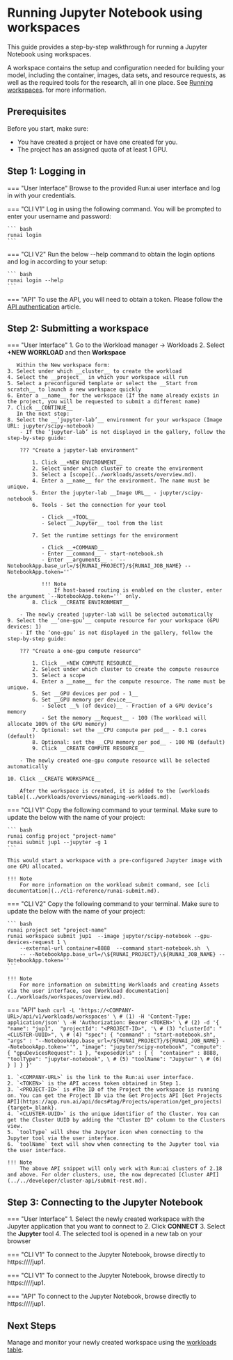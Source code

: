 # Running Jupyter Notebook using workspaces


This guide provides a step-by-step walkthrough for running a Jupyter Notebook using workspaces.

A workspace contains the setup and configuration needed for building your model, including the container, images, data sets, and resource requests, as well as the required tools for the research, all in one place. See [Running workspaces](../workloads/workspaces/workspace-v2.md). for more information.



## Prerequisites 

Before you start, make sure:

- You have created a project or have one created for you.
- The project has an assigned quota of at least 1 GPU.


## Step 1: Logging in

=== "User Interface"
    Browse to the provided Run:ai user interface and log in with your credentials.

=== "CLI V1"
    Log in using the following command. You will be prompted to enter your username and password:
     
    ``` bash
    runai login
    ```

=== "CLI V2"
    Run the below --help command to obtain the login options and log in according to your setup:
    
    ``` bash
    runai login --help  
    ```

=== "API"
    To use the API, you will need to obtain a token. Please follow the [API authentication](../../developer/rest-auth.md) article.


## Step 2: Submitting a workspace

=== "User Interface"
    1. Go to the Workload manager → Workloads
    2. Select __+NEW WORKLOAD__ and then __Workspace__
       
       Within the New workspace form:  
    3. Select under which __cluster__ to create the workload
    4. Select the __project__ in which your workspace will run
    5. Select a preconfigured template or select the __Start from scratch__ to launch a new workspace quickly
    6. Enter a __name__ for the workspace (If the name already exists in the project, you will be requested to submit a different name)
    7. Click __CONTINUE__
       In the next step:
    8. Select the __‘jupyter-lab’__ environment for your workspace (Image URL: jupyter/scipy-notebook)
        - If the ‘jupyter-lab’ is not displayed in the gallery, follow the step-by-step guide: 

        ??? "Create a jupyter-lab environment"

            1. Click __+NEW ENVIRONMENT__
            2. Select under which cluster to create the environment
            3. Select a [scope](../workloads/assets/overview.md). 
            4. Enter a __name__ for the environment. The name must be unique.
            5. Enter the jupyter-lab __Image URL__ - jupyter/scipy-notebook
            6. Tools - Set the connection for your tool 

               - Click __+TOOL__
               - Select __Jupyter__ tool from the list

            7. Set the runtime settings for the environment 

               - Click __+COMMAND__ 
               - Enter __command__ - start-notebook.sh
               - Enter __arguments__ - `--NotebookApp.base_url=/${RUNAI_PROJECT}/${RUNAI_JOB_NAME} --NotebookApp.token=''`

               !!! Note
                   If host-based routing is enabled on the cluster, enter the argument `--NotebookApp.token=''` only.
            8. Click __CREATE ENVIRONMENT__
            
        - The newly created jupyter-lab will be selected automatically
    9. Select the __‘one-gpu’__ compute resource for your workspace (GPU devices: 1) 
        - If the ‘one-gpu’ is not displayed in the gallery, follow the step-by-step guide: 
        
        ??? "Create a one-gpu compute resource"

            1. Click __+NEW COMPUTE RESOURCE__
            2. Select under which cluster to create the compute resource
            3. Select a scope
            4. Enter a __name__ for the compute resource. The name must be unique.
            5. Set __GPU devices per pod - 1__
            6. Set __GPU memory per device__ 
               - Select __% (of device)__ - Fraction of a GPU device’s memory
               - Set the memory __Request__ - 100 (The workload will allocate 100% of the GPU memory)
            7. Optional: set the __CPU compute per pod__ - 0.1 cores (default)
            8. Optional: set the __CPU memory per pod__ - 100 MB (default)
            9. Click __CREATE COMPUTE RESOURCE__

        - The newly created one-gpu compute resource will be selected automatically

    10. Click __CREATE WORKSPACE__
        
        After the workspace is created, it is added to the [workloads table](../workloads/overviews/managing-workloads.md).


=== "CLI V1"
    Copy the following command to your terminal. Make sure to update the below with the name of your project:
    
    ``` bash
    runai config project "project-name"  
    runai submit jup1 --jupyter -g 1
    ```

    This would start a workspace with a pre-configured Jupyter image with one GPU allocated.

    !!! Note
        For more information on the workload submit command, see [cli documentation](../cli-reference/runai-submit.md).

=== "CLI V2"
    Copy the following command to your terminal. Make sure to update the below with the name of your project:

    ``` bash
    runai project set "project-name"
    runai workspace submit jup1  --image jupyter/scipy-notebook --gpu-devices-request 1 \
        --external-url container=8888  --command start-notebook.sh  \
        -- --NotebookApp.base_url=/\${RUNAI_PROJECT}/\${RUNAI_JOB_NAME} --NotebookApp.token=''
    ```

    !!! Note
        For more information on submitting Workloads and creating Assets via the user interface, see [Workload documentation](../workloads/workspaces/overview.md).

=== "API"
    ``` bash
    curl -L 'https://<COMPANY-URL>/api/v1/workloads/workspaces' \ # (1)
    -H 'Content-Type: application/json' \
    -H 'Authorization: Bearer <TOKEN>' \ # (2)
    -d '{ 
        "name": "jup1", 
        "projectId": "<PROJECT-ID>", '\ # (3)
        "clusterId": "<CLUSTER-UUID>", \ # (4)
        "spec": {
            "command" : "start-notebook.sh",
            "args" : "--NotebookApp.base_url=/${RUNAI_PROJECT}/${RUNAI_JOB_NAME} --NotebookApp.token=''",
            "image": "jupyter/scipy-notebook",
            "compute": {
                "gpuDevicesRequest": 1
            },
            "exposedUrls" : [
                { 
                    "container" : 8888,
                    "toolType": "jupyter-notebook", \ # (5)
                    "toolName": "Jupyter" \ # (6)
                }
            ]
        }
    }'
    ``` 

    1. `<COMPANY-URL>` is the link to the Run:ai user interface.
    2. `<TOKEN>` is the API access token obtained in Step 1. 
    3. `<PROJECT-ID>` is #The ID of the Project the workspace is running on. You can get the Project ID via the Get Projects API [Get Projects API](https://app.run.ai/api/docs#tag/Projects/operation/get_projects){target=_blank}.
    4. `<CLUSTER-UUID>` is the unique identifier of the Cluster. You can get the Cluster UUID by adding the "Cluster ID" column to the Clusters view. 
    5. `toolType` will show the Jupyter icon when connecting to the Jupyter tool via the user interface. 
    6. `toolName` text will show when connecting to the Jupyter tool via the user interface.

    !!! Note
        The above API snippet will only work with Run:ai clusters of 2.18 and above. For older clusters, use, the now deprecated [Cluster API](../../developer/cluster-api/submit-rest.md).



## Step 3: Connecting to the Jupyter Notebook

=== "User Interface"
    1. Select the newly created workspace with the Jupyter application that you want to connect to
    2. Click __CONNECT__
    3. Select the __Jupyter__ tool 
    4. The selected tool is opened in a new tab on your browser

=== "CLI V1"
    To connect to the Jupyter Notebook, browse directly to https://<COMPANY-URL>/<PROJECT-NAME>/jup1.


=== "CLI V1"
    To connect to the Jupyter Notebook, browse directly to https://<COMPANY-URL>/<PROJECT-NAME>/jup1.

=== "API"
    To connect to the Jupyter Notebook, browse directly to https://<COMPANY-URL>/<PROJECT-NAME>/jup1.


## Next Steps

Manage and monitor your newly created workspace using the [workloads table](../workloads/overviews/managing-workloads.md).